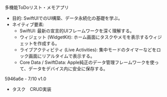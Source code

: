 多機能ToDoリスト・メモアプリ

* 目的: SwiftUIでのUI構築、データ永続化の基礎を学ぶ。
* ネイティブ要素:
    * SwiftUI: 最新の宣言的UIフレームワークを深く理解する。
    * ウィジェット (WidgetKit): ホーム画面にタスクやメモを表示するウィジェットを作成する。
    * ライブアクティビティ (Live Activities): 集中モードのタイマーなどをロック画面にリアルタイムで表示する。
    * Core Data / SwiftData: Apple純正のデータ管理フレームワークを使って、データをデバイス内に安全に保存する。

5946a6e - 7/10 v1.0
- タスク　CRUD実装


